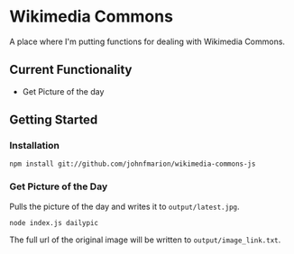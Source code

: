 
# Wikimedia Commons #

A place where I'm putting functions for dealing with Wikimedia Commons.

## Current Functionality #

* Get Picture of the day

## Getting Started #

### Installation #

`npm install git://github.com/johnfmarion/wikimedia-commons-js`

### Get Picture of the Day #

Pulls the picture of the day and writes it to `output/latest.jpg`.

```
node index.js dailypic
```

The full url of the original image will be written to `output/image_link.txt`.